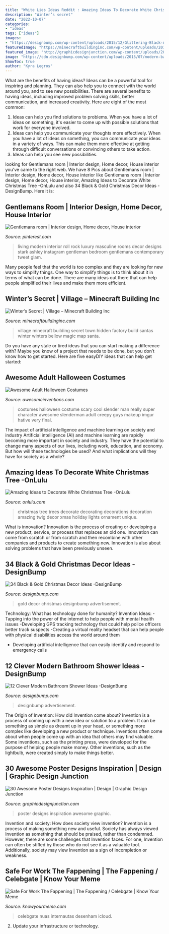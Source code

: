 ```yaml
---
title: "White Lies Ideas Reddit : Amazing Ideas To Decorate White Christmas Tree -onlulu"
description: "Winter’s secret"
date: "2022-10-07"
categories:
- "ideas"
tags: ["ideas"]
images:
- "https://designbump.com/wp-content/uploads/2015/12/Glittering-Black-And-Gold-Christmas-Decor-ideas-5.jpg"
featuredImage: "https://minecraftbuildinginc.com/wp-content/uploads/2014/01/Winters-secret-village-minecraft-building-ideas-town-3.jpg"
featured_image: "http://graphicdesignjunction.com/wp-content/uploads/2012/09/poster+designs+25.jpg"
image: "https://cdn.designbump.com/wp-content/uploads/2015/07/modern-bathroom-shower-design-ideas-2015-modern-bathroom-2015.jpg"
ShowToc: true
author: "Kyra Legros"
---
```



What are the benefits of having ideas?
Ideas can be a powerful tool for inspiring and planning. They can also help you to connect with the world around you, and to see new possibilities. There are several benefits to having ideas, including improved problem solving skills, better communication, and increased creativity. Here are eight of the most common: 
1. Ideas can help you find solutions to problems. When you have a lot of ideas on something, it's easier to come up with possible solutions that work for everyone involved.
2. Ideas can help you communicate your thoughts more effectively. When you have a lot of ideas on something, you can communicate your ideas in a variety of ways. This can make them more effective at getting through difficult conversations or convincing others to take action. 
3. Ideas can help you see new possibilities.

	

		
looking for Gentlemans room | Interior design, Home decor, House interior you've came to the right web. We have 8 Pics about Gentlemans room | Interior design, Home decor, House interior like Gentlemans room | Interior design, Home decor, House interior, Amazing Ideas to Decorate White Christmas Tree -OnLulu and also 34 Black &amp; Gold Christmas Decor Ideas -DesignBump. Here it is:
		
    
## Gentlemans Room | Interior Design, Home Decor, House Interior

<img loading=lazy src="https://i.pinimg.com/736x/2f/2f/15/2f2f1531174f1e409a519ae557ea44b2.jpg" onerror="this.onerror=null;this.src='https://tse3.mm.bing.net/th?id=OIP.vu3ftXh_cZKK2qb--qKzyQHaHa&amp;pid=15.1';" alt="Gentlemans room | Interior design, Home decor, House interior">

_Source: pinterest.com_

>living modern interior roll rock luxury masculine rooms decor designs stark ashley instagram gentleman bedroom gentlemans contemporary tweet glam. 

	

Many people feel that the world is too complex and they are looking for new ways to simplify things. One way to simplify things is to think about it in terms of what can be done. There are many ideas out there that can help people simplified their lives and make them more efficient.

    
## Winter’s Secret | Village – Minecraft Building Inc

<img loading=lazy src="https://minecraftbuildinginc.com/wp-content/uploads/2014/01/Winters-secret-village-minecraft-building-ideas-town-3.jpg" onerror="this.onerror=null;this.src='https://tse4.mm.bing.net/th?id=OIP.m9lHOa77-5MX4MAo1JeC4gHaD7&amp;pid=15.1';" alt="Winter’s Secret | Village – Minecraft Building Inc">

_Source: minecraftbuildinginc.com_

>village minecraft building secret town hidden factory build santas winter winters bellow magic map santa. 

	

Do you have any stale or tired ideas that you can start making a difference with? Maybe you know of a project that needs to be done, but you don’t know how to get started. Here are five easyDIY ideas that can help get started: 

    
## Awesome Adult Halloween Costumes

<img loading=lazy src="http://www.awesomeinventions.com/wp-content/uploads/2014/09/slender-man-costume.jpg" onerror="this.onerror=null;this.src='https://tse1.mm.bing.net/th?id=OIP.SZXYSyl3j8QE_KR_51WnmQHaLG&amp;pid=15.1';" alt="Awesome Adult Halloween Costumes">

_Source: awesomeinventions.com_

>costumes halloween costume scary cool slender man really super character awesome slenderman adult creepy guys makeup imgur hative very final. 

	

The impact of artificial intelligence and machine learning on society and industry
Artificial intelligence (AI) and machine learning are rapidly becoming more important in society and industry. They have the potential to change many aspects of our lives, including work, education, and economy. But how will these technologies be used? And what implications will they have for society as a whole?

    
## Amazing Ideas To Decorate White Christmas Tree -OnLulu

<img loading=lazy src="https://onlulu.com/wp-content/uploads/2018/10/Amazing-Ideas-Decorate-White-Christmas-Tree-24.jpg" onerror="this.onerror=null;this.src='https://tse2.mm.bing.net/th?id=OIP.YL90x6awld6KaVAHpX7OCwHaLH&amp;pid=15.1';" alt="Amazing Ideas to Decorate White Christmas Tree -OnLulu">

_Source: onlulu.com_

>christmas tree trees decorate decorating decorations decoration amazing twig decor xmas holiday lights ornament unique. 

	

What is innovation?
Innovation is the process of creating or developing a new product, service, or process that replaces an old one. Innovation can come from scratch or from scratch and then recombine with other companies and products to create something new. Innovation is also about solving problems that have been previously unseen.

    
## 34 Black &amp; Gold Christmas Decor Ideas -DesignBump

<img loading=lazy src="https://designbump.com/wp-content/uploads/2015/12/Glittering-Black-And-Gold-Christmas-Decor-ideas-5.jpg" onerror="this.onerror=null;this.src='https://tse1.mm.bing.net/th?id=OIP._AB_uWRmnw__KttoXs4J_gHaLH&amp;pid=15.1';" alt="34 Black &amp; Gold Christmas Decor Ideas -DesignBump">

_Source: designbump.com_

>gold decor christmas designbump advertisement. 

	

Technology: What has technology done for humanity?
Invention Ideas: 
-Tapping into the power of the internet to help people with mental health issues 
-Developing GPS tracking technology that could help police officers better track suspects 
-Creating a virtual reality headset that can help people with physical disabilities access the world around them 
- Developing artificial intelligence that can easily identify and respond to emergency calls

    
## 12 Clever Modern Bathroom Shower Ideas -DesignBump

<img loading=lazy src="https://cdn.designbump.com/wp-content/uploads/2015/07/modern-bathroom-shower-design-ideas-2015-modern-bathroom-2015.jpg" onerror="this.onerror=null;this.src='https://tse3.mm.bing.net/th?id=OIP.9y_0GdH6SL4nT6q8Wa9VNgHaJ3&amp;pid=15.1';" alt="12 Clever Modern Bathroom Shower Ideas -DesignBump">

_Source: designbump.com_

>designbump advertisement. 

	

The Origin of Invention: How did Invention come about?
Invention is a process of coming up with a new idea or solution to a problem. It can be something as simple as dreamt up in your head, or something more complex like developing a new product or technique. Inventions often come about when people come up with an idea that others may find valuable. Some inventions, such as the printing press, were developed for the purpose of helping people make money. Other inventions, such as the lightbulb, were created simply to make things better.

    
## 30 Awesome Poster Designs Inspiration | Design | Graphic Design Junction

<img loading=lazy src="http://graphicdesignjunction.com/wp-content/uploads/2012/09/poster+designs+25.jpg" onerror="this.onerror=null;this.src='https://tse2.mm.bing.net/th?id=OIP.DdVR6R2x0ffdbY2EsmpqWwHaLc&amp;pid=15.1';" alt="30 Awesome Poster Designs Inspiration | Design | Graphic Design Junction">

_Source: graphicdesignjunction.com_

>poster designs inspiration awesome graphic. 

	

Invention and society: How does society view invention?
Invention is a process of making something new and useful. Society has always viewed Invention as something that should be praised, rather than condemned. However, there are some challenges that Invention faces. For one, Invention can often be stifled by those who do not see it as a valuable tool. Additionally, society may view Invention as a sign of incompletion or weakness.

    
## Safe For Work The Fappening | The Fappening / Celebgate | Know Your Meme

<img loading=lazy src="http://i2.kym-cdn.com/photos/images/facebook/000/822/050/da3.jpg" onerror="this.onerror=null;this.src='https://tse2.mm.bing.net/th?id=OIP.cm19sozm5qm5ffhaC51lYAHaJ4&amp;pid=15.1';" alt="Safe For Work The Fappening | The Fappening / Celebgate | Know Your Meme">

_Source: knowyourmeme.com_

>celebgate nuas internautas desenham icloud. 

	

2. Update your infrastructure or technology.

